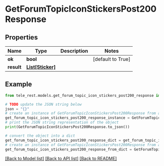 # GetForumTopicIconStickersPost200Response


## Properties

Name | Type | Description | Notes
------------ | ------------- | ------------- | -------------
**ok** | **bool** |  | [default to True]
**result** | [**List[Sticker]**](Sticker.md) |  | 

## Example

```python
from tele_rest.models.get_forum_topic_icon_stickers_post200_response import GetForumTopicIconStickersPost200Response

# TODO update the JSON string below
json = "{}"
# create an instance of GetForumTopicIconStickersPost200Response from a JSON string
get_forum_topic_icon_stickers_post200_response_instance = GetForumTopicIconStickersPost200Response.from_json(json)
# print the JSON string representation of the object
print(GetForumTopicIconStickersPost200Response.to_json())

# convert the object into a dict
get_forum_topic_icon_stickers_post200_response_dict = get_forum_topic_icon_stickers_post200_response_instance.to_dict()
# create an instance of GetForumTopicIconStickersPost200Response from a dict
get_forum_topic_icon_stickers_post200_response_from_dict = GetForumTopicIconStickersPost200Response.from_dict(get_forum_topic_icon_stickers_post200_response_dict)
```
[[Back to Model list]](../README.md#documentation-for-models) [[Back to API list]](../README.md#documentation-for-api-endpoints) [[Back to README]](../README.md)


